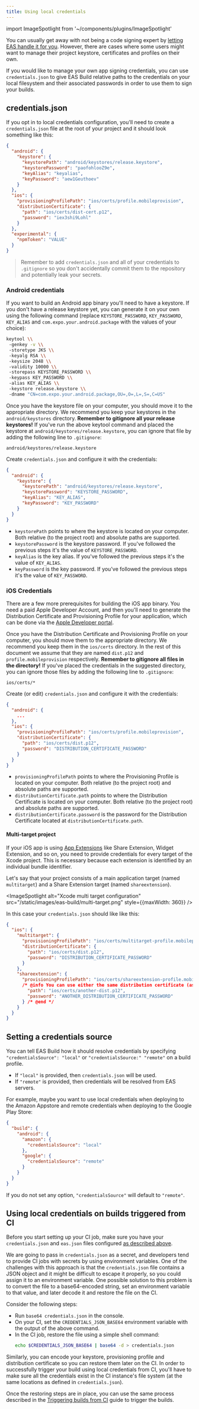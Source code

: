 ```yaml
---
title: Using local credentials
---
```


import ImageSpotlight from '~/components/plugins/ImageSpotlight'

You can usually get away with not being a code signing expert by [letting EAS handle it for you](managed-credentials.md). However, there are cases where some users might want to manage their project keystore, certificates and profiles on their own.

If you would like to manage your own app signing credentials, you can use `credentials.json` to give EAS Build relative paths to the credentials on your local filesystem and their associated passwords in order to use them to sign your builds.

## credentials.json

If you opt in to local credentials configuration, you'll need to create a `credentials.json` file at the root of your project and it should look something like this:

```json
{
  "android": {
    "keystore": {
      "keystorePath": "android/keystores/release.keystore",
      "keystorePassword": "paofohlooZ9e",
      "keyAlias": "keyalias",
      "keyPassword": "aew1Geuthoev"
    }
  },
  "ios": {
    "provisioningProfilePath": "ios/certs/profile.mobileprovision",
    "distributionCertificate": {
      "path": "ios/certs/dist-cert.p12",
      "password": "iex3shi9Lohl"
    }
  },
  "experimental": {
    "npmToken": "VALUE"
  }
}
```

> Remember to add `credentials.json` and all of your credentials to `.gitignore` so you don't accidentally commit them to the repository and potentially leak your secrets.

### Android credentials

If you want to build an Android app binary you'll need to have a keystore. If you don't have a release keystore yet, you can generate it on your own using the following command (replace `KEYSTORE_PASSWORD`, `KEY_PASSWORD`, `KEY_ALIAS` and `com.expo.your.android.package` with the values of your choice):

```sh
keytool \\
 -genkey -v \\
 -storetype JKS \\
 -keyalg RSA \\
 -keysize 2048 \\
 -validity 10000 \\
 -storepass KEYSTORE_PASSWORD \\
 -keypass KEY_PASSWORD \\
 -alias KEY_ALIAS \\
 -keystore release.keystore \\
 -dname "CN=com.expo.your.android.package,OU=,O=,L=,S=,C=US"
```

Once you have the keystore file on your computer, you should move it to the appropriate directory. We recommend you keep your keystores in the `android/keystores` directory. **Remember to gitignore all your release keystores!** If you've run the above keytool command and placed the keystore at `android/keystores/release.keystore`, you can ignore that file by adding the following line to `.gitignore`:

```
android/keystores/release.keystore
```

Create `credentials.json` and configure it with the credentials:

```json
{
  "android": {
    "keystore": {
      "keystorePath": "android/keystores/release.keystore",
      "keystorePassword": "KEYSTORE_PASSWORD",
      "keyAlias": "KEY_ALIAS",
      "keyPassword": "KEY_PASSWORD"
    }
  }
}
```

- `keystorePath` points to where the keystore is located on your computer. Both relative (to the project root) and absolute paths are supported.
- `keystorePassword` is the keystore password. If you've followed the previous steps it's the value of `KEYSTORE_PASSWORD`.
- `keyAlias` is the key alias. If you've followed the previous steps it's the value of `KEY_ALIAS`.
- `keyPassword` is the key password. If you've followed the previous steps it's the value of `KEY_PASSWORD`.

### iOS Credentials

There are a few more prerequisites for building the iOS app binary. You need a paid Apple Developer Account, and then you'll need to generate the Distribution Certificate and Provisioning Profile for your application, which can be done via the [Apple Developer portal](https://developer.apple.com/account/resources/certificates/list).

Once you have the Distribution Certificate and Provisioning Profile on your computer, you should move them to the appropriate directory. We recommend you keep them in the `ios/certs` directory. In the rest of this document we assume that they are named `dist.p12` and `profile.mobileprovision` respectively. **Remember to gitignore all files in the directory!** If you've placed the credentials in the suggested directory, you can ignore those files by adding the following line to `.gitignore`:

```
ios/certs/*
```

Create (or edit) `credentials.json` and configure it with the credentials:

```json
{
  "android": {
    ...
  },
  "ios": {
    "provisioningProfilePath": "ios/certs/profile.mobileprovision",
    "distributionCertificate": {
      "path": "ios/certs/dist.p12",
      "password": "DISTRIBUTION_CERTIFICATE_PASSWORD"
    }
  }
}
```

- `provisioningProfilePath` points to where the Provisioning Profile is located on your computer. Both relative (to the project root) and absolute paths are supported.
- `distributionCertificate.path` points to where the Distribution Certificate is located on your computer. Both relative (to the project root) and absolute paths are supported.
- `distributionCertificate.password` is the password for the Distribution Certificate located at `distributionCertificate.path`.

#### Multi-target project

If your iOS app is using [App Extensions](https://developer.apple.com/app-extensions/) like Share Extension, Widget Extension, and so on, you need to provide credentials for every target of the Xcode project. This is necessary because each extension is identified by an individual bundle identifier.

Let's say that your project consists of a main application target (named `multitarget`) and a Share Extension target (named `shareextension`).

<ImageSpotlight alt="Xcode multi target configuration" src="/static/images/eas-build/multi-target.png" style={{maxWidth: 360}} />

In this case your `credentials.json` should like like this:

```json
{
  "ios": {
    "multitarget": {
      "provisioningProfilePath": "ios/certs/multitarget-profile.mobileprovision",
      "distributionCertificate": {
        "path": "ios/certs/dist.p12",
        "password": "DISTRIBUTION_CERTIFICATE_PASSWORD"
      }
    },
    "shareextension": {
      "provisioningProfilePath": "ios/certs/shareextension-profile.mobileprovision",
      /* @info You can use either the same distribution certificate (as for the first target) or a new one */ "distributionCertificate": {
        "path": "ios/certs/another-dist.p12",
        "password": "ANOTHER_DISTRIBUTION_CERTIFICATE_PASSWORD"
      } /* @end */
    }
  }
}
```

## Setting a credentials source

You can tell EAS Build how it should resolve credentials by specifying `"credentialsSource": "local"` or `"credentialsSource:" "remote"` on a build profile.

- If `"local"` is provided, then `credentials.json` will be used.
- If `"remote"` is provided, then credentials will be resolved from EAS servers.

For example, maybe you want to use local credentials when deploying to the Amazon Appstore and remote credentials when deploying to the Google Play Store:

```json
{
  "build": {
    "android": {
      "amazon": {
        "credentialsSource": "local"
      },
      "google": {
        "credentialsSource": "remote"
      }
    }
  }
}
```

If you do not set any option, `"credentialsSource"` will default to `"remote"`.

## Using local credentials on builds triggered from CI

Before you start setting up your CI job, make sure you have your `credentials.json` and `eas.json` files configured [as described above](#credentialsjson).

We are going to pass in `credentials.json` as a secret, and developers tend to provide CI jobs with secrets by using environment variables. One of the challenges with this approach is that the `credentials.json` file contains a JSON object and it might be difficult to escape it properly, so you could assign it to an environment variable. One possible solution to this problem is to convert the file to a base64-encoded string, set an environment variable to that value, and later decode it and restore the file on the CI.

Consider the following steps:

- Run `base64 credentials.json` in the console.
- On your CI, set the `CREDENTIALS_JSON_BASE64` environment variable with the output of the above command.
- In the CI job, restore the file using a simple shell command:
  ```sh
  echo $CREDENTIALS_JSON_BASE64 | base64 -d > credentials.json
  ```

Similarly, you can encode your keystore, provisioning profile and distribution certificate so you can restore them later on the CI. In order to successfully trigger your build using local credentials from CI, you'll have to make sure all the credentials exist in the CI instance's file system (at the same locations as defined in `credentials.json`).

Once the restoring steps are in place, you can use the same process described in the [Triggering builds from CI](/build/building-on-ci.md) guide to trigger the builds.
